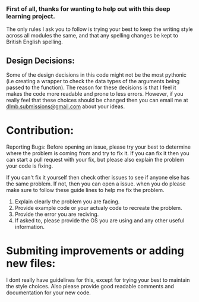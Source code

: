 ### First of all, thanks for wanting to help out with this deep learning project.

The only rules I ask you to follow is trying your best to keep the writing style across all modules the same, 
and that any spelling changes be kept to British English spelling.

## Design Decisions:
Some of the design decisions in this code might not be the most pythonic 
(i.e creating a wrapper to check the data types of the arguments being passed to the function).
The reason for these decisions is that I feel it makes the code more readable and prone to less errors.
However, if you really feel that these choices should be changed then you can email me at dlmb.submissions@gmail.com about your ideas.

# Contribution:
Reporting Bugs:
Before opening an issue, please try your best to determine where the problem is coming from and try to fix it. 
If you can fix it then you can start a pull request with your fix, but please also explain the problem your code is fixing.

If you can't fix it yourself then check other issues to see if anyone else has the same problem. If not, then you can open a issue.
when you do please make sure to follow these guide lines to help me fix the problem.

1. Explain clearly the problem you are facing.
2. Provide example code or your actualy code to recreate the problem.
3. Provide the error you are reciving.
4. If asked to, please provide the OS you are using and any other useful information.

# Submiting improvements or adding new files:
I dont really have guidelines for this, except for trying your best to maintain the style choices.
Also please provide good readable comments and documentation for your new code.

